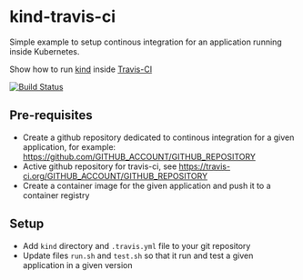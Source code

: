 # kind-travis-ci

Simple example to setup continous integration for an application running inside Kubernetes.

Show how to run [kind](https://github.com/kubernetes-sigs/kind) inside [Travis-CI](https://travis-ci.org/k8s-school/kind-travis-ci)

[![Build
Status](https://travis-ci.org/k8s-school/kind-travis-ci.svg?branch=master)](https://travis-ci.org/k8s-school/kind-travis-ci)

## Pre-requisites

* Create a github repository dedicated to  continous integration for a given application, for example: https://github.com/GITHUB_ACCOUNT/GITHUB_REPOSITORY
* Active github repository for travis-ci, see https://travis-ci.org/GITHUB_ACCOUNT/GITHUB_REPOSITORY
* Create a container image for the given application and push it to a container registry
 
## Setup

* Add `kind` directory and `.travis.yml` file to your git repository
* Update files `run.sh` and `test.sh` so that it run and test a given application in a given version
